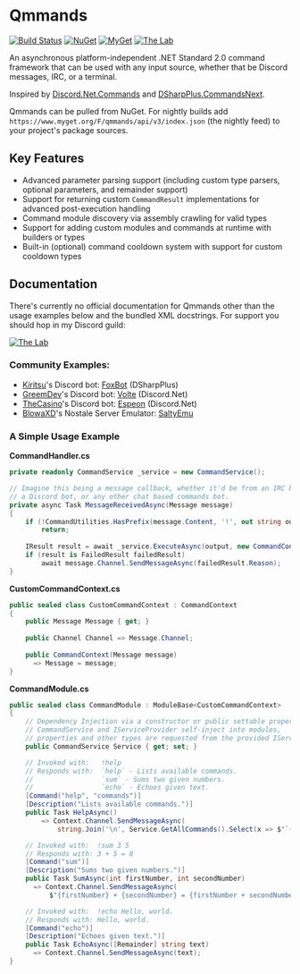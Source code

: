 # Qmmands
[![Build Status](https://img.shields.io/appveyor/ci/Quahu/qmmands.svg?style=flat-square)](https://ci.appveyor.com/project/Quahu/qmmands)
[![NuGet](https://img.shields.io/nuget/v/Qmmands.svg?style=flat-square)](https://www.nuget.org/packages/Qmmands/)
[![MyGet](https://img.shields.io/myget/qmmands/vpre/Qmmands.svg?style=flat-square&label=myget)](https://www.myget.org/gallery/qmmands)
[![The Lab](https://img.shields.io/discord/416256456505950215.svg?style=flat-square&label=discord)](https://discord.gg/eUMSXGZ)  

An asynchronous platform-independent .NET Standard 2.0 command framework that can be used with any input source, whether that be Discord messages, IRC, or a terminal. 

Inspired by [Discord.Net.Commands](https://github.com/RogueException/Discord.Net/tree/dev/src/Discord.Net.Commands) and [DSharpPlus.CommandsNext](https://github.com/DSharpPlus/DSharpPlus/tree/master/DSharpPlus.CommandsNext).

Qmmands can be pulled from NuGet. For nightly builds add `https://www.myget.org/F/qmmands/api/v3/index.json` (the nightly feed) to your project's package sources.

## Key Features
- Advanced parameter parsing support (including custom type parsers, optional parameters, and remainder support)
- Support for returning custom `CommandResult` implementations for advanced post-execution handling
- Command module discovery via assembly crawling for valid types
- Support for adding custom modules and commands at runtime with builders or types
- Built-in (optional) command cooldown system with support for custom cooldown types


## Documentation
There's currently no official documentation for Qmmands other than the usage examples below and the bundled XML docstrings. For support you should hop in my Discord guild:

[![The Lab](https://discordapp.com/api/guilds/416256456505950215/embed.png?style=banner2)](https://discord.gg/eUMSXGZ)


### Community Examples:
* [Kiritsu](https://github.com/Kiritsu)'s Discord bot: [FoxBot](https://github.com/Kiritsu/FoxBot) (DSharpPlus)
* [GreemDev](https://github.com/GreemDev)'s Discord bot: [Volte](https://github.com/GreemDev/Volte) (Discord.Net)
* [TheCasino](https://github.com/TheCasino)'s Discord bot: [Espeon](https://github.com/TheCasino/Espeon) (Discord.Net)
* [BlowaXD](https://github.com/BlowaXD)'s Nostale Server Emulator: [SaltyEmu](https://github.com/BlowaXD/SaltyEmu) 

### A Simple Usage Example
**CommandHandler.cs**
```cs
private readonly CommandService _service = new CommandService();

// Imagine this being a message callback, whether it'd be from an IRC bot,
// a Discord bot, or any other chat based commands bot.
private async Task MessageReceivedAsync(Message message)
{
    if (!CommandUtilities.HasPrefix(message.Content, '!', out string output))
        return;
        
    IResult result = await _service.ExecuteAsync(output, new CommandContext(message));
    if (result is FailedResult failedResult)
        await message.Channel.SendMessageAsync(failedResult.Reason); 
}
```
**CustomCommandContext.cs**
```cs
public sealed class CustomCommandContext : CommandContext
{
    public Message Message { get; }
    
    public Channel Channel => Message.Channel;
  
    public CommandContext(Message message)
      => Message = message;
}
```
**CommandModule.cs**
```cs
public sealed class CommandModule : ModuleBase<CustomCommandContext>
{
    // Dependency Injection via a constructor or public settable properties.
    // CommandService and IServiceProvider self-inject into modules,
    // properties and other types are requested from the provided IServiceProvider
    public CommandService Service { get; set; }

    // Invoked with:   !help
    // Responds with:  `help` - Lists available commands.
    //                 `sum` - Sums two given numbers.
    //                 `echo` - Echoes given text.
    [Command("help", "commands")]
    [Description("Lists available commands.")]
    public Task HelpAsync()
        => Context.Channel.SendMessageAsync(
            string.Join('\n', Service.GetAllCommands().Select(x => $"`{x.Name}` - {x.Description}")));

    // Invoked with:  !sum 3 5
    // Responds with: 3 + 5 = 8
    [Command("sum")]
    [Description("Sums two given numbers.")]
    public Task SumAsync(int firstNumber, int secondNumber)
      => Context.Channel.SendMessageAsync(
          $"{firstNumber} + {secondNumber} = {firstNumber + secondNumber}");

    // Invoked with:  !echo Hello, world.
    // Responds with: Hello, world.
    [Command("echo")]
    [Description("Echoes given text.")]
    public Task EchoAsync([Remainder] string text)
      => Context.Channel.SendMessageAsync(text);
}
```
